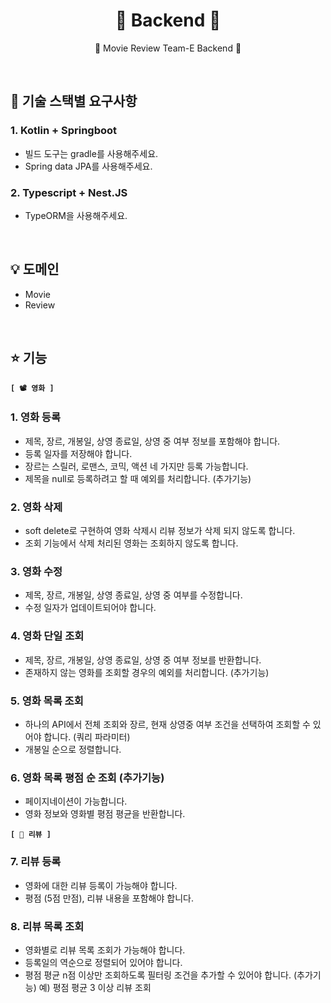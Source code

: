 <h1 align="center" font-weight="bold">🦄 Backend 🦄</h1>
<p align="center"> 🎥 Movie Review Team-E Backend 🎥 </p>

<br/>

## 💎 기술 스택별 요구사항

### 1. Kotlin + Springboot

- 빌드 도구는 gradle를 사용해주세요.
- Spring data JPA를 사용해주세요.

### 2. Ty**pescript + Nest.JS**

- TypeORM을 사용해주세요.

<br/>

## 💡 도메인
- Movie
- Review

<br/>

## ⭐️ 기능
**`[ 📽️ 영화 ]`**

### **1. 영화 등록**

- 제목, 장르, 개봉일, 상영 종료일, 상영 중 여부 정보를 포함해야 합니다.
- 등록 일자를 저장해야 합니다.
- 장르는 스릴러, 로맨스, 코믹, 액션 네 가지만 등록 가능합니다.
- 제목을 null로 등록하려고 할 때 예외를 처리합니다. (추가기능)

### **2. 영화 삭제**

- soft delete로 구현하여 영화 삭제시 리뷰 정보가 삭제 되지 않도록 합니다.
- 조회 기능에서 삭제 처리된 영화는 조회하지 않도록 합니다.

### **3. 영화 수정**

- 제목, 장르, 개봉일, 상영 종료일, 상영 중 여부를 수정합니다.
- 수정 일자가 업데이트되어야 합니다.

### **4. 영화 단일 조회**

- 제목, 장르, 개봉일, 상영 종료일, 상영 중 여부 정보를 반환합니다.
- 존재하지 않는 영화를 조회할 경우의 예외를 처리합니다. (추가기능)

### **5. 영화 목록 조회**

- 하나의 API에서 전체 조회와 장르, 현재 상영중 여부 조건을 선택하여 조회할 수 있어야 합니다. (쿼리 파라미터)
- 개봉일 순으로 정렬합니다.

### **6. 영화 목록 평점 순 조회 (추가기능)**

- 페이지네이션이 가능합니다.
- 영화 정보와 영화별 평점 평균을 반환합니다.

**`[ 📝 리뷰 ]`**
### **7. 리뷰 등록**

- 영화에 대한 리뷰 등록이 가능해야 합니다.
- 평점 (5점 만점), 리뷰 내용을 포함해야 합니다.

### **8. 리뷰 목록 조회**

- 영화별로 리뷰 목록 조회가 가능해야 합니다.
- 등록일의 역순으로 정렬되어 있어야 합니다.
- 평점 평균 n점 이상만 조회하도록 필터링 조건을 추가할 수 있어야 합니다. (추가기능) 예) 평점 평균 3 이상 리뷰 조회
